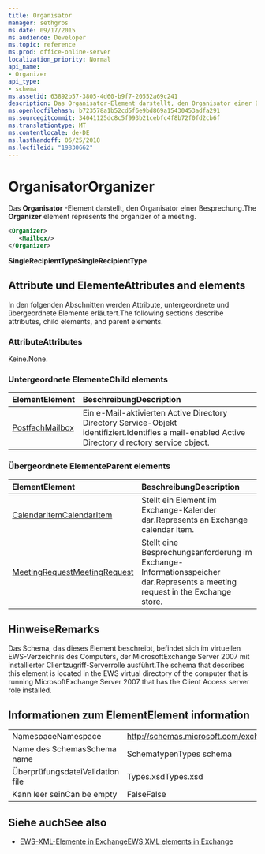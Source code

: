 ```yaml
---
title: Organisator
manager: sethgros
ms.date: 09/17/2015
ms.audience: Developer
ms.topic: reference
ms.prod: office-online-server
localization_priority: Normal
api_name:
- Organizer
api_type:
- schema
ms.assetid: 63892b57-3805-4d60-b9f7-20552a69c241
description: Das Organisator-Element darstellt, den Organisator einer Besprechung.
ms.openlocfilehash: b723578a1b52cd5f6e9bd869a15430453adfa291
ms.sourcegitcommit: 34041125dc8c5f993b21cebfc4f8b72f0fd2cb6f
ms.translationtype: MT
ms.contentlocale: de-DE
ms.lasthandoff: 06/25/2018
ms.locfileid: "19830662"
---
```

# <a name="organizer"></a><span data-ttu-id="27186-103">Organisator</span><span class="sxs-lookup"><span data-stu-id="27186-103">Organizer</span></span>

<span data-ttu-id="27186-104">Das **Organisator** -Element darstellt, den Organisator einer Besprechung.</span><span class="sxs-lookup"><span data-stu-id="27186-104">The **Organizer** element represents the organizer of a meeting.</span></span> 
  
```xml
<Organizer>
   <Mailbox/>
</Organizer>
```

<span data-ttu-id="27186-105">**SingleRecipientType**</span><span class="sxs-lookup"><span data-stu-id="27186-105">**SingleRecipientType**</span></span>

## <a name="attributes-and-elements"></a><span data-ttu-id="27186-106">Attribute und Elemente</span><span class="sxs-lookup"><span data-stu-id="27186-106">Attributes and elements</span></span>

<span data-ttu-id="27186-107">In den folgenden Abschnitten werden Attribute, untergeordnete und übergeordnete Elemente erläutert.</span><span class="sxs-lookup"><span data-stu-id="27186-107">The following sections describe attributes, child elements, and parent elements.</span></span>
  
### <a name="attributes"></a><span data-ttu-id="27186-108">Attribute</span><span class="sxs-lookup"><span data-stu-id="27186-108">Attributes</span></span>

<span data-ttu-id="27186-109">Keine.</span><span class="sxs-lookup"><span data-stu-id="27186-109">None.</span></span>
  
### <a name="child-elements"></a><span data-ttu-id="27186-110">Untergeordnete Elemente</span><span class="sxs-lookup"><span data-stu-id="27186-110">Child elements</span></span>

|<span data-ttu-id="27186-111">**Element**</span><span class="sxs-lookup"><span data-stu-id="27186-111">**Element**</span></span>|<span data-ttu-id="27186-112">**Beschreibung**</span><span class="sxs-lookup"><span data-stu-id="27186-112">**Description**</span></span>|
|:-----|:-----|
|[<span data-ttu-id="27186-113">Postfach</span><span class="sxs-lookup"><span data-stu-id="27186-113">Mailbox</span></span>](mailbox.md) <br/> |<span data-ttu-id="27186-114">Ein e-Mail-aktivierten Active Directory Directory Service-Objekt identifiziert.</span><span class="sxs-lookup"><span data-stu-id="27186-114">Identifies a mail-enabled Active Directory directory service object.</span></span>  <br/> |
   
### <a name="parent-elements"></a><span data-ttu-id="27186-115">Übergeordnete Elemente</span><span class="sxs-lookup"><span data-stu-id="27186-115">Parent elements</span></span>

|<span data-ttu-id="27186-116">**Element**</span><span class="sxs-lookup"><span data-stu-id="27186-116">**Element**</span></span>|<span data-ttu-id="27186-117">**Beschreibung**</span><span class="sxs-lookup"><span data-stu-id="27186-117">**Description**</span></span>|
|:-----|:-----|
|[<span data-ttu-id="27186-118">CalendarItem</span><span class="sxs-lookup"><span data-stu-id="27186-118">CalendarItem</span></span>](calendaritem.md) <br/> |<span data-ttu-id="27186-119">Stellt ein Element im Exchange-Kalender dar.</span><span class="sxs-lookup"><span data-stu-id="27186-119">Represents an Exchange calendar item.</span></span>  <br/> |
|[<span data-ttu-id="27186-120">MeetingRequest</span><span class="sxs-lookup"><span data-stu-id="27186-120">MeetingRequest</span></span>](meetingrequest.md) <br/> |<span data-ttu-id="27186-121">Stellt eine Besprechungsanforderung im Exchange-Informationsspeicher dar.</span><span class="sxs-lookup"><span data-stu-id="27186-121">Represents a meeting request in the Exchange store.</span></span>  <br/> |
   
## <a name="remarks"></a><span data-ttu-id="27186-122">Hinweise</span><span class="sxs-lookup"><span data-stu-id="27186-122">Remarks</span></span>

<span data-ttu-id="27186-123">Das Schema, das dieses Element beschreibt, befindet sich im virtuellen EWS-Verzeichnis des Computers, der MicrosoftExchange Server 2007 mit installierter Clientzugriff-Serverrolle ausführt.</span><span class="sxs-lookup"><span data-stu-id="27186-123">The schema that describes this element is located in the EWS virtual directory of the computer that is running MicrosoftExchange Server 2007 that has the Client Access server role installed.</span></span>
  
## <a name="element-information"></a><span data-ttu-id="27186-124">Informationen zum Element</span><span class="sxs-lookup"><span data-stu-id="27186-124">Element information</span></span>

|||
|:-----|:-----|
|<span data-ttu-id="27186-125">Namespace</span><span class="sxs-lookup"><span data-stu-id="27186-125">Namespace</span></span>  <br/> |http://schemas.microsoft.com/exchange/services/2006/types  <br/> |
|<span data-ttu-id="27186-126">Name des Schemas</span><span class="sxs-lookup"><span data-stu-id="27186-126">Schema name</span></span>  <br/> |<span data-ttu-id="27186-127">Schematypen</span><span class="sxs-lookup"><span data-stu-id="27186-127">Types schema</span></span>  <br/> |
|<span data-ttu-id="27186-128">Überprüfungsdatei</span><span class="sxs-lookup"><span data-stu-id="27186-128">Validation file</span></span>  <br/> |<span data-ttu-id="27186-129">Types.xsd</span><span class="sxs-lookup"><span data-stu-id="27186-129">Types.xsd</span></span>  <br/> |
|<span data-ttu-id="27186-130">Kann leer sein</span><span class="sxs-lookup"><span data-stu-id="27186-130">Can be empty</span></span>  <br/> |<span data-ttu-id="27186-131">False</span><span class="sxs-lookup"><span data-stu-id="27186-131">False</span></span>  <br/> |
   
## <a name="see-also"></a><span data-ttu-id="27186-132">Siehe auch</span><span class="sxs-lookup"><span data-stu-id="27186-132">See also</span></span>

- [<span data-ttu-id="27186-133">EWS-XML-Elemente in Exchange</span><span class="sxs-lookup"><span data-stu-id="27186-133">EWS XML elements in Exchange</span></span>](ews-xml-elements-in-exchange.md)

